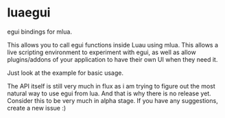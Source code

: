 # luaegui
egui bindings for mlua. 

This allows you to call egui functions inside Luau using mlua. This allows a live scripting environment to experiment with egui, as well as allow plugins/addons of your application to have their own UI when they need it.

Just look at the example for basic usage. 

The API itself is still very much in flux as i am trying to figure out the most natural way to use egui from lua. And that is why there is no release yet. Consider this to be very much in alpha stage. If you have any suggestions, create a new issue :)